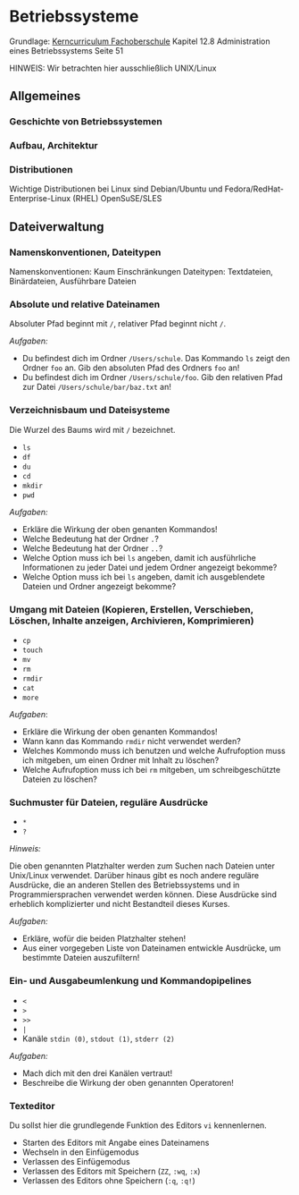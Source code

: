 # Betriebssysteme

Grundlage: [Kerncurriculum Fachoberschule](https://kultus.hessen.de/sites/kultus.hessen.de/files/2023-08/kc_fos_informationstechnik_2022.pdf) Kapitel 12.8 Administration eines Betriebssystems Seite 51

HINWEIS: Wir betrachten hier ausschließlich UNIX/Linux

## Allgemeines

### Geschichte von Betriebssystemen
### Aufbau, Architektur
### Distributionen

Wichtige Distributionen bei Linux sind Debian/Ubuntu und Fedora/RedHat-Enterprise-Linux (RHEL) OpenSuSE/SLES

## Dateiverwaltung

### Namenskonventionen, Dateitypen

Namenskonventionen: Kaum Einschränkungen
Dateitypen: Textdateien, Binärdateien, Ausführbare Dateien

### Absolute und relative Dateinamen

Absoluter Pfad beginnt mit `/`, relativer Pfad beginnt nicht `/`.

*Aufgaben:*

- Du befindest dich im Ordner `/Users/schule`. Das Kommando `ls` zeigt den Ordner `foo` an. Gib den absoluten
  Pfad des Ordners `foo` an!
- Du befindest dich im Ordner `/Users/schule/foo`. Gib den relativen Pfad zur Datei `/Users/schule/bar/baz.txt` an!

### Verzeichnisbaum und Dateisysteme

Die Wurzel des Baums wird mit `/` bezeichnet.

- `ls`
- `df`
- `du`
- `cd`
- `mkdir`
- `pwd`

*Aufgaben:*

- Erkläre die Wirkung der oben genanten Kommandos!
- Welche Bedeutung hat der Ordner `.`?
- Welche Bedeutung hat der Ordner `..`?
- Welche Option muss ich bei `ls` angeben, damit ich ausführliche Informationen zu jeder Datei und jedem Ordner angezeigt bekomme?
- Welche Option muss ich bei `ls` angeben, damit ich ausgeblendete Dateien und Ordner angezeigt bekomme?

### Umgang mit Dateien (Kopieren, Erstellen, Verschieben, Löschen, Inhalte anzeigen, Archivieren, Komprimieren)

- `cp`
- `touch`
- `mv` 
- `rm`
- `rmdir`
- `cat`
- `more`

*Aufgaben*:

- Erkläre die Wirkung der oben genanten Kommandos!
- Wann kann das Kommando `rmdir` nicht verwendet werden?
- Welches Kommondo muss ich benutzen und welche Aufrufoption muss ich mitgeben, um einen Ordner mit Inhalt zu löschen?
- Welche Aufrufoption muss ich bei `rm` mitgeben, um schreibgeschützte Dateien zu löschen?

### Suchmuster für Dateien, reguläre Ausdrücke

- `*`
- `?`

*Hinweis:*

Die oben genannten Platzhalter werden zum Suchen nach Dateien unter Unix/Linux verwendet. Darüber hinaus
gibt es noch andere reguläre Ausdrücke, die an anderen Stellen des Betriebssystems und in 
Programmiersprachen verwendet werden können. Diese Ausdrücke sind erheblich komplizierter und nicht Bestandteil 
dieses Kurses.

*Aufgaben:*

- Erkläre, wofür die beiden Platzhalter stehen!
- Aus einer vorgegeben Liste von Dateinamen entwickle Ausdrücke, um bestimmte Dateien auszufiltern!

### Ein- und Ausgabeumlenkung und Kommandopipelines

- `<`
- `>`
- `>>`
- `|`
- Kanäle `stdin (0)`, `stdout (1)`, `stderr (2)`

*Aufgaben:*

- Mach dich mit den drei Kanälen vertraut!
- Beschreibe die Wirkung der oben genannten Operatoren!

### Texteditor

Du sollst hier die grundlegende Funktion des Editors `vi` kennenlernen.

- Starten des Editors mit Angabe eines Dateinamens
- Wechseln in den Einfügemodus
- Verlassen des Einfügemodus
- Verlassen des Editors mit Speichern (`ZZ`, `:wq`, `:x`)
- Verlassen des Editors ohne Speichern (`:q`, `:q!`)
